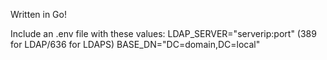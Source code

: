 Written in Go!

Include an .env file with these values:
LDAP_SERVER="serverip:port" (389 for LDAP/636 for LDAPS)
BASE_DN="DC=domain,DC=local"
